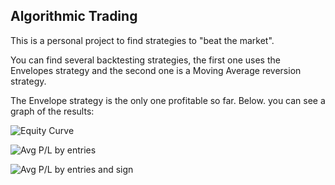 ## Algorithmic Trading

This is a personal project to find strategies to "beat the market".

You can find several backtesting strategies, the first one uses the Envelopes strategy and the second one is a Moving Average reversion strategy.

The Envelope strategy is the only one profitable so far. Below. you can see a graph of the results:

![Equity Curve](Equity_Curve_Envelopes_Strategy.png)

![Avg P/L by entries](Avg_PL_by_entries.png)

![Avg P/L by entries and sign](Avg_PL_by_entries_and_sign.png)


